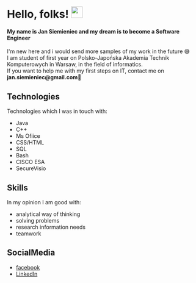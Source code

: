 # Hello, folks! <img src="https://raw.githubusercontent.com/MartinHeinz/MartinHeinz/master/wave.gif" width="30px">
<h4>My name is Jan Siemieniec and my dream is to become a <strong>Software Engineer</strong></h4> 
I'm new here and i would send more samples of my work in the future 	&#x1f605; <br>
I am student of first year on Polsko-Japońska Akademia Technik Komputerowych in Warsaw, in the field of informatics. <br>
If you want to help me with my first steps on IT, contact me on <b>jan.siemieniec@gmail.com</b>&#128591;



## Technologies
Technologies which I was in touch with:
* Java
* C++
* Ms Ofiice
* CSS/HTML
* SQL
* Bash
* CISCO ESA
* SecureVisio


## Skills
In my opinion I am good with:
* analytical way of thinking
* solving problems
* research information needs
* teamwork

## SocialMedia
* <a href="https://www.facebook.com/jan.siemieniec/">facebook</a>
* <a href="https://www.linkedin.com/in/jan-siemieniec-b4776920a/">LinkedIn</a>
